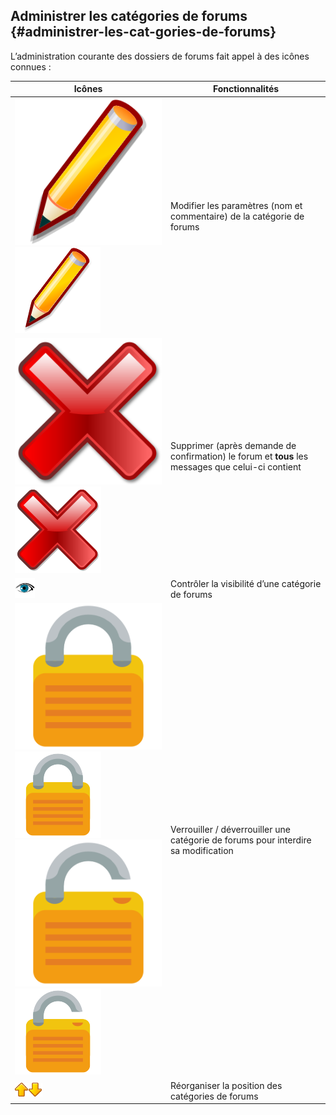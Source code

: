 ## Administrer les catégories de forums {#administrer-les-cat-gories-de-forums}

L’administration courante des dossiers de forums fait appel à des icônes connues :

| Icônes | Fonctionnalités |
| --- | --- |
| ![](../assets/image79.svg)![](../assets/image79.png) | Modifier les paramètres (nom et commentaire) de la catégorie de forums |
| ![](../assets/image80.svg)![](../assets/image80.png) | Supprimer (après demande de confirmation) le forum et **tous** les messages que celui-ci contient |
| ![](../assets/image81.png) | Contrôler la visibilité d’une catégorie de forums |
| ![](../assets/image82.svg)![](../assets/image82.png)![](../assets/image83.svg)![](../assets/image83.png) | Verrouiller / déverrouiller une catégorie de forums pour interdire sa modification |
| ![](../assets/image84.png)![](../assets/image85.png) | Réorganiser la position des catégories de forums |